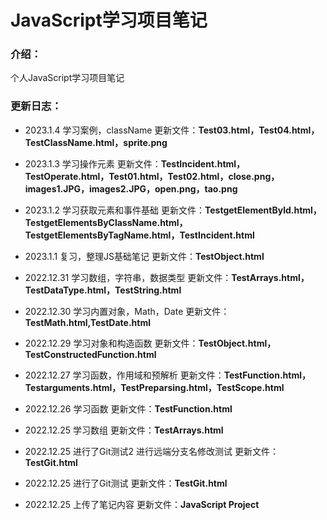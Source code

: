# JavaScript学习项目笔记

### 介绍：

个人JavaScript学习项目笔记

### 更新日志：

- 2023.1.4 学习案例，className 更新文件：**Test03.html，Test04.html，TestClassName.html，sprite.png**

- 2023.1.3 学习操作元素 更新文件：**TestIncident.html，TestOperate.html，Test01.html，Test02.html，close.png，images1.JPG，images2.JPG，open.png，tao.png**

- 2023.1.2 学习获取元素和事件基础 更新文件：**TestgetElementByld.html，TestgetElementsByClassName.html，TestgetElementsByTagName.html，TestIncident.html**

- 2023.1.1 复习，整理JS基础笔记 更新文件：**TestObject.html**

- 2022.12.31 学习数组，字符串，数据类型 更新文件：**TestArrays.html，TestDataType.html，TestString.html**

- 2022.12.30 学习内置对象，Math，Date 更新文件：**TestMath.html,TestDate.html**

- 2022.12.29 学习对象和构造函数 更新文件：**TestObject.html，TestConstructedFunction.html**

- 2022.12.27 学习函数，作用域和预解析 更新文件：**TestFunction.html，Testarguments.html，TestPreparsing.html，TestScope.html**

- 2022.12.26 学习函数 更新文件：**TestFunction.html**

- 2022.12.25 学习数组 更新文件：**TestArrays.html**

- 2022.12.25 进行了Git测试2 进行远端分支名修改测试 更新文件：**TestGit.html**

- 2022.12.25 进行了Git测试 更新文件：**TestGit.html**

- 2022.12.25 上传了笔记内容 更新文件：**JavaScript Project**

